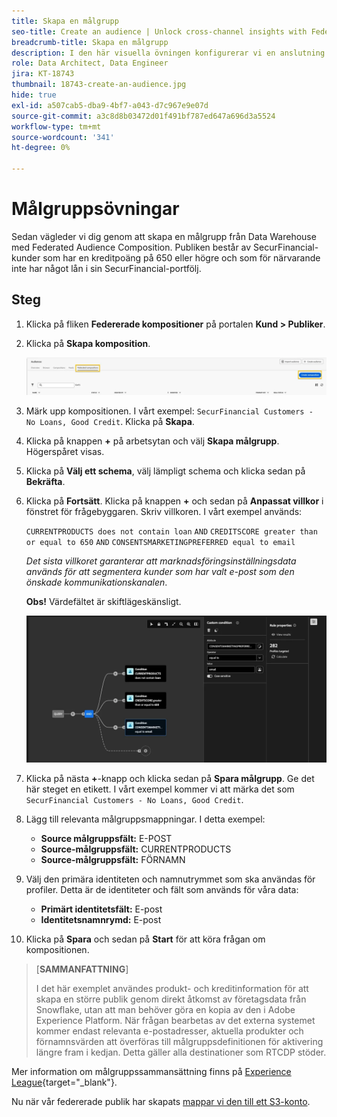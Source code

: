 ```yaml
---
title: Skapa en målgrupp
seo-title: Create an audience | Unlock cross-channel insights with Federated Audience Composition
breadcrumb-title: Skapa en målgrupp
description: I den här visuella övningen konfigurerar vi en anslutning mellan Adobe Experience Platform och ditt företag Data Warehouse för att aktivera Federated Audience Composition.
role: Data Architect, Data Engineer
jira: KT-18743
thumbnail: 18743-create-an-audience.jpg
hide: true
exl-id: a507cab5-dba9-4bf7-a043-d7c967e9e07d
source-git-commit: a3c8d8b03472d01f491bf787ed647a696d3a5524
workflow-type: tm+mt
source-wordcount: '341'
ht-degree: 0%

---
```


# Målgruppsövningar

Sedan vägleder vi dig genom att skapa en målgrupp från Data Warehouse med Federated Audience Composition. Publiken består av SecurFinancial-kunder som har en kreditpoäng på 650 eller högre och som för närvarande inte har något lån i sin SecurFinancial-portfölj.

## Steg

1. Klicka på fliken **Federerade kompositioner** på portalen **Kund > Publiker**.
2. Klicka på **Skapa komposition**.

   ![create-composition](assets/create-composition.png)

3. Märk upp kompositionen. I vårt exempel: `SecurFinancial Customers - No Loans, Good Credit`. Klicka på **Skapa**.

4. Klicka på knappen **+** på arbetsytan och välj **Skapa målgrupp**. Högerspåret visas.

5. Klicka på **Välj ett schema**, välj lämpligt schema och klicka sedan på **Bekräfta**.

6. Klicka på **Fortsätt**. Klicka på knappen **+** och sedan på **Anpassat villkor** i fönstret för frågebyggaren. Skriv villkoren. I vårt exempel används:

   `CURRENTPRODUCTS does not contain loan`
   `AND`
   `CREDITSCORE greater than or equal to 650`
   `AND`
   `CONSENTSMARKETINGPREFERRED equal to email`

   *Det sista villkoret garanterar att marknadsföringsinställningsdata används för att segmentera kunder som har valt e-post som den önskade kommunikationskanalen*.

   **Obs!** Värdefältet är skiftlägeskänsligt.

   ![query-builder](assets/query-builder.png)

7. Klicka på nästa **+**-knapp och klicka sedan på **Spara målgrupp**. Ge det här steget en etikett. I vårt exempel kommer vi att märka det som `SecurFinancial Customers - No Loans, Good Credit`.

8. Lägg till relevanta målgruppsmappningar. I detta exempel:

   - **Source målgruppsfält:** E-POST
   - **Source-målgruppsfält:** CURRENTPRODUCTS
   - **Source-målgruppsfält:** FÖRNAMN

9. Välj den primära identiteten och namnutrymmet som ska användas för profiler. Detta är de identiteter och fält som används för våra data:

   - **Primärt identitetsfält:** E-post
   - **Identitetsnamnrymd:** E-post

10. Klicka på **Spara** och sedan på **Start** för att köra frågan om kompositionen.

>[**SAMMANFATTNING**]
>
> I det här exemplet användes produkt- och kreditinformation för att skapa en större publik genom direkt åtkomst av företagsdata från Snowflake, utan att man behöver göra en kopia av den i Adobe Experience Platform. När frågan bearbetas av det externa systemet kommer endast relevanta e-postadresser, aktuella produkter och förnamnsvärden att överföras till målgruppsdefinitionen för aktivering längre fram i kedjan. Detta gäller alla destinationer som RTCDP stöder.

Mer information om målgruppssammansättning finns på [Experience League](https://experienceleague.adobe.com/en/docs/federated-audience-composition/using/compositions/create-composition/create-composition){target="_blank"}.

Nu när vår federerade publik har skapats [mappar vi den till ett S3-konto](map-federated-audience-to-s3.md).
